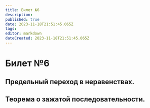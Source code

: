```yaml
---
title: Билет №6
description: 
published: true
date: 2023-11-18T21:51:45.065Z
tags: 
editor: markdown
dateCreated: 2023-11-18T21:51:45.065Z
---
```


# Билет №6

## Предельный переход в неравенствах. 

## Теорема о зажатой последовательности. 